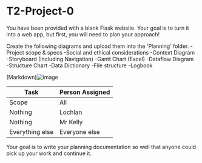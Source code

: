# T2-Project-0

You have been provided with a blank Flask website. Your goal is to turn it into a web app, but first, you will need to plan your approach! 

Create the following diagrams and upload them into the 'Planning' folder. 
-Project scope & specs
-Social and ethical considerations
-Context Diagram
-Storyboard (Including Navigation)
-Gantt Chart (Excel)
-Dataflow Diagram 
-Structure Chart
-Data Dictionary
-File structure
-Logbook 

(Markdown)![image](https://github.com/AC2024SDD/T2-Project-0/assets/92009909/ac948729-22d2-4bc9-b900-b8570c2ebbd4)

|Task|Person Assigned|
|----|----|
|Scope|All|
Nothing |Lochlan|
Nothing|Mr Kelly|
Everything else|Everyone else

Your goal is to write your planning documentation so well that anyone could pick up your work and continue it.
